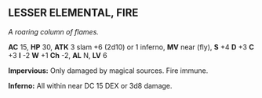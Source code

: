 ## LESSER ELEMENTAL, FIRE

_A roaring column of flames._

**AC** 15, **HP** 30, **ATK** 3 slam +6 (2d10) or 1 inferno, **MV** near (fly), **S** +4 **D** +3 **C** +3 **I** -2 **W** +1 **Ch** -2, **AL** N, **LV** 6

**Impervious:** Only damaged by magical sources. Fire immune.

**Inferno:** All within near DC 15 DEX or 3d8 damage.

